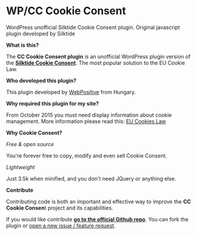 # WP/CC Cookie Consent
WordPress unofficial Silktide Cookie Consent plugin. Original javascript plugin developed by Silktide

**What is this?**

The **CC Cookie Consent plugin** is an unofficial WordPress plugin version of the **[Silktide Cookie Consent](https://silktide.com/tools/cookie-consent/)**. The most popular solution to the EU Cookie Law.

**Who developed this plugin?**

This plugin developed by [WebPositive](https://progweb.hu) from Hungary. 

**Why required this plugin for my site?**

From October 2015 you must need display information about cookie management. 
More information please read this: [EU Cookies Law](http://ec.europa.eu/ipg/basics/legal/cookies/index_en.htm)

**Why Cookie Consent?**

*Free & open source*

You're forever free to copy, modify and even sell Cookie Consent.

*Lightweight*

Just 3.5k when minified, and you don't need JQuery or anything else.

**Contribute**

Contributing code is both an important and effective way to improve the **CC Cookie Consen**t project and its capabilities.

If you would like contribute **[go to the official Github repo](https://github.com/progcode/WPCookieConsent)**. 
You can fork the plugin or [open a new issue / feature request](https://github.com/progcode/WPCookieConsent/issues).
